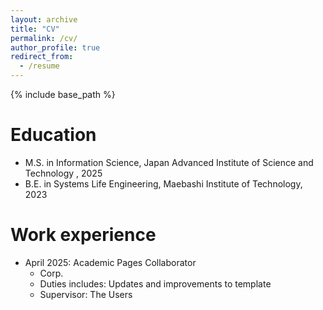 ```yaml
---
layout: archive
title: "CV"
permalink: /cv/
author_profile: true
redirect_from:
  - /resume
---
```


{% include base_path %}

Education
======
* M.S. in Information Science, Japan Advanced Institute of Science and Technology , 2025
* B.E. in Systems Life Engineering, Maebashi Institute of Technology, 2023

Work experience
======
* April 2025: Academic Pages Collaborator
  * Corp.
  * Duties includes: Updates and improvements to template
  * Supervisor: The Users

  

